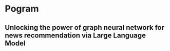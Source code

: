 # Pogram
 
## Unlocking the power of graph neural network for news recommendation via Large Language Model